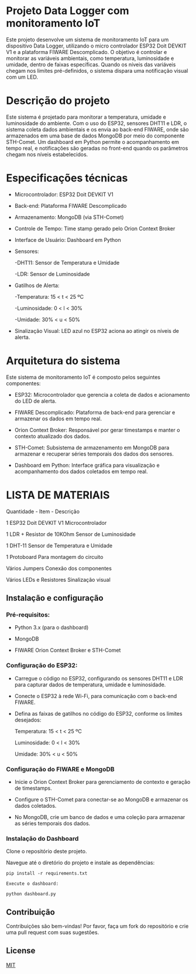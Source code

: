 # Projeto Data Logger com monitoramento IoT

Este projeto desenvolve um sistema de monitoramento IoT para um dispositivo Data Logger, utilizando o micro controlador ESP32 Doit DEVKIT V1 e a plataforma FIWARE Descomplicado. O objetivo é controlar e monitorar as variáveis ambientais, como temperatura, luminosidade e umidade, dentro de faixas específicas. Quando os níveis das variáveis chegam nos limites pré-definidos, o sistema dispara uma notificação visual com um LED. 
# Descrição do projeto
Este sistema é projetado para monitorar a temperatura, umidade e luminosidade do ambiente. Com o uso do ESP32, sensores DHT11 e LDR, o sistema coleta dados ambientais e os envia ao back-end FIWARE, onde são armazenados em uma base de dados MongoDB por meio do componente STH-Comet. Um dashboard em Python permite o acompanhamento em tempo real, e notificações são geradas no front-end quando os parâmetros chegam nos níveis estabelecidos. 
# Especificações técnicas
* Microcontrolador: ESP32 Doit DEVKIT V1 

* Back-end: Plataforma FIWARE Descomplicado 

* Armazenamento: MongoDB (via STH-Comet) 

* Controle de Tempo: Time stamp gerado pelo Orion Context Broker 

* Interface de Usuário: Dashboard em Python 

* Sensores: 

   -DHT11: Sensor de Temperatura e Umidade 

   -LDR: Sensor de Luminosidade 

* Gatilhos de Alerta: 

   -Temperatura: 15 < t < 25 ºC 

   -Luminosidade: 0 < l < 30% 

   -Umidade: 30% < u < 50% 

* Sinalização Visual: LED azul no ESP32 aciona ao atingir os níveis de alerta. 

# Arquitetura do sistema 

Este sistema de monitoramento IoT é composto pelos seguintes componentes: 

* ESP32: Microcontrolador que gerencia a coleta de dados e acionamento do LED de alerta. 

* FIWARE Descomplicado: Plataforma de back-end para gerenciar e armazenar os dados em tempo real. 

* Orion Context Broker: Responsável por gerar timestamps e manter o contexto atualizado dos dados. 

* STH-Comet: Subsistema de armazenamento em MongoDB para armazenar e recuperar séries temporais dos dados dos sensores. 

* Dashboard em Python: Interface gráfica para visualização e acompanhamento dos dados coletados em tempo real. 

# LISTA DE MATERIAIS 

Quantidade -	Item -	Descrição 

1	ESP32 Doit DEVKIT V1	Microcontrolador 

1	LDR + Resistor de 10KOhm	Sensor de Luminosidade 

1	DHT-11	Sensor de Temperatura e Umidade 

1	Protoboard	Para montagem do circuito 

Vários	Jumpers	Conexão dos componentes 

Vários	LEDs e Resistores	Sinalização visual 

## Instalação e configuração

### Pré-requisitos:

* Python 3.x (para o dashboard) 

* MongoDB 

* FIWARE Orion Context Broker e STH-Comet 

### Configuração do ESP32: 

* Carregue o código no ESP32, configurando os sensores DHT11 e LDR para capturar dados de temperatura, umidade e luminosidade. 

* Conecte o ESP32 à rede Wi-Fi, para comunicação com o back-end FIWARE. 

* Defina as faixas de gatilhos no código do ESP32, conforme os limites desejados: 

     Temperatura: 15 < t < 25 ºC 

     Luminosidade: 0 < l < 30% 

     Umidade: 30% < u < 50% 

### Configuração do FIWARE e MongoDB 

* Inicie o Orion Context Broker para gerenciamento de contexto e geração de timestamps. 

* Configure o STH-Comet para conectar-se ao MongoDB e armazenar os dados coletados. 

* No MongoDB, crie um banco de dados e uma coleção para armazenar as séries temporais dos dados. 

### Instalação do Dashboard 

Clone o repositório deste projeto. 

Navegue até o diretório do projeto e instale as dependências:

```
pip install -r requirements.txt 

Execute o dashboard: 

python dashboard.py 
```

## Contribuição

Contribuições são bem-vindas! Por favor, faça um fork do repositório e crie uma pull request com suas sugestões. 

## License

[MIT](https://choosealicense.com/licenses/mit/)
